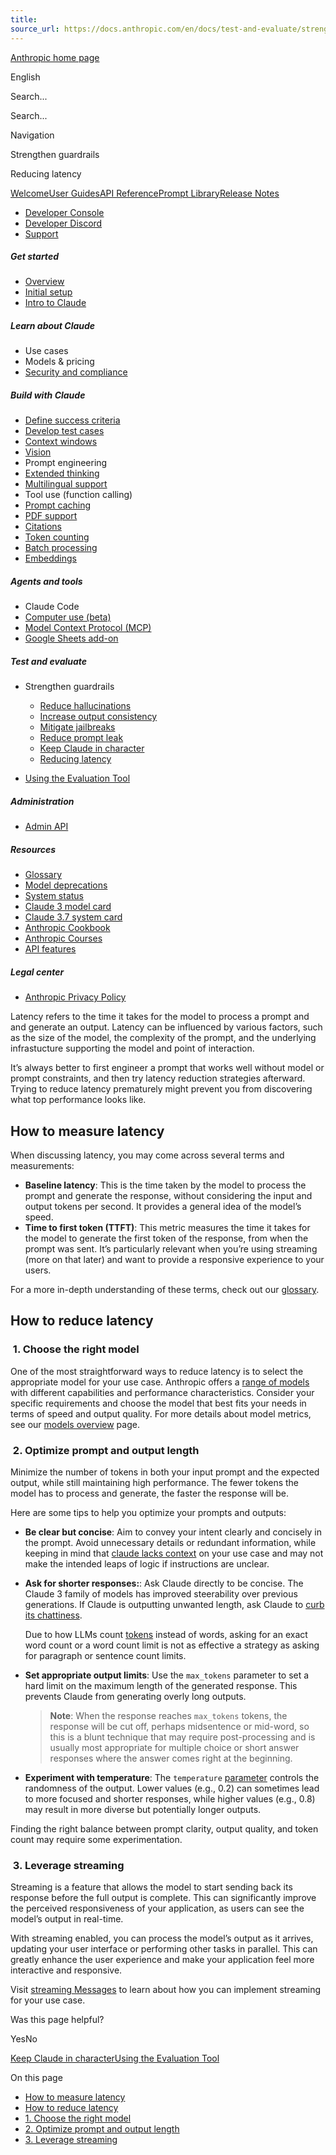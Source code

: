 ```yaml
---
title: 
source_url: https://docs.anthropic.com/en/docs/test-and-evaluate/strengthen-guardrails/reduce-latency/
---
```


[Anthropic home page](/)

English

Search...

Search...

Navigation

Strengthen guardrails

Reducing latency

[Welcome](/en/home)[User Guides](/en/docs/welcome)[API Reference](/en/api/getting-started)[Prompt Library](/en/prompt-library/library)[Release Notes](/en/release-notes/overview)

- [Developer Console](https://console.anthropic.com/)
- [Developer Discord](https://www.anthropic.com/discord)
- [Support](https://support.anthropic.com/)

##### Get started

* [Overview](/en/docs/welcome)
* [Initial setup](/en/docs/initial-setup)
* [Intro to Claude](/en/docs/intro-to-claude)

##### Learn about Claude

* Use cases
* Models & pricing
* [Security and compliance](https://trust.anthropic.com/)

##### Build with Claude

* [Define success criteria](/en/docs/build-with-claude/define-success)
* [Develop test cases](/en/docs/build-with-claude/develop-tests)
* [Context windows](/en/docs/build-with-claude/context-windows)
* [Vision](/en/docs/build-with-claude/vision)
* Prompt engineering
* [Extended thinking](/en/docs/build-with-claude/extended-thinking)
* [Multilingual support](/en/docs/build-with-claude/multilingual-support)
* Tool use (function calling)
* [Prompt caching](/en/docs/build-with-claude/prompt-caching)
* [PDF support](/en/docs/build-with-claude/pdf-support)
* [Citations](/en/docs/build-with-claude/citations)
* [Token counting](/en/docs/build-with-claude/token-counting)
* [Batch processing](/en/docs/build-with-claude/batch-processing)
* [Embeddings](/en/docs/build-with-claude/embeddings)

##### Agents and tools

* Claude Code
* [Computer use (beta)](/en/docs/agents-and-tools/computer-use)
* [Model Context Protocol (MCP)](/en/docs/agents-and-tools/mcp)
* [Google Sheets add-on](/en/docs/agents-and-tools/claude-for-sheets)

##### Test and evaluate

* Strengthen guardrails

  + [Reduce hallucinations](/en/docs/test-and-evaluate/strengthen-guardrails/reduce-hallucinations)
  + [Increase output consistency](/en/docs/test-and-evaluate/strengthen-guardrails/increase-consistency)
  + [Mitigate jailbreaks](/en/docs/test-and-evaluate/strengthen-guardrails/mitigate-jailbreaks)
  + [Reduce prompt leak](/en/docs/test-and-evaluate/strengthen-guardrails/reduce-prompt-leak)
  + [Keep Claude in character](/en/docs/test-and-evaluate/strengthen-guardrails/keep-claude-in-character)
  + [Reducing latency](/en/docs/test-and-evaluate/strengthen-guardrails/reduce-latency)
* [Using the Evaluation Tool](/en/docs/test-and-evaluate/eval-tool)

##### Administration

* [Admin API](/en/docs/administration/administration-api)

##### Resources

* [Glossary](/en/docs/resources/glossary)
* [Model deprecations](/en/docs/resources/model-deprecations)
* [System status](https://status.anthropic.com/)
* [Claude 3 model card](https://assets.anthropic.com/m/61e7d27f8c8f5919/original/Claude-3-Model-Card.pdf)
* [Claude 3.7 system card](https://anthropic.com/claude-3-7-sonnet-system-card)
* [Anthropic Cookbook](https://github.com/anthropics/anthropic-cookbook)
* [Anthropic Courses](https://github.com/anthropics/courses)
* [API features](/en/docs/resources/api-features)

##### Legal center

* [Anthropic Privacy Policy](https://www.anthropic.com/legal/privacy)

Latency refers to the time it takes for the model to process a prompt and and generate an output. Latency can be influenced by various factors, such as the size of the model, the complexity of the prompt, and the underlying infrastucture supporting the model and point of interaction.

It’s always better to first engineer a prompt that works well without model or prompt constraints, and then try latency reduction strategies afterward. Trying to reduce latency prematurely might prevent you from discovering what top performance looks like.

[​](#how-to-measure-latency) How to measure latency
---------------------------------------------------

When discussing latency, you may come across several terms and measurements:

* **Baseline latency**: This is the time taken by the model to process the prompt and generate the response, without considering the input and output tokens per second. It provides a general idea of the model’s speed.
* **Time to first token (TTFT)**: This metric measures the time it takes for the model to generate the first token of the response, from when the prompt was sent. It’s particularly relevant when you’re using streaming (more on that later) and want to provide a responsive experience to your users.

For a more in-depth understanding of these terms, check out our [glossary](/en/docs/glossary).

[​](#how-to-reduce-latency) How to reduce latency
-------------------------------------------------

### [​](#1-choose-the-right-model) 1. Choose the right model

One of the most straightforward ways to reduce latency is to select the appropriate model for your use case. Anthropic offers a [range of models](/en/docs/about-claude/models) with different capabilities and performance characteristics. Consider your specific requirements and choose the model that best fits your needs in terms of speed and output quality. For more details about model metrics, see our [models overview](/en/docs/models-overview) page.

### [​](#2-optimize-prompt-and-output-length) 2. Optimize prompt and output length

Minimize the number of tokens in both your input prompt and the expected output, while still maintaining high performance. The fewer tokens the model has to process and generate, the faster the response will be.

Here are some tips to help you optimize your prompts and outputs:

* **Be clear but concise**: Aim to convey your intent clearly and concisely in the prompt. Avoid unnecessary details or redundant information, while keeping in mind that [claude lacks context](/en/docs/be-clear-direct) on your use case and may not make the intended leaps of logic if instructions are unclear.
* **Ask for shorter responses:**: Ask Claude directly to be concise. The Claude 3 family of models has improved steerability over previous generations. If Claude is outputting unwanted length, ask Claude to [curb its chattiness](/en/docs/be-clear-direct#provide-detailed-context-and-instructions).

  Due to how LLMs count [tokens](/en/docs/glossary#tokens) instead of words, asking for an exact word count or a word count limit is not as effective a strategy as asking for paragraph or sentence count limits.
* **Set appropriate output limits**: Use the `max_tokens` parameter to set a hard limit on the maximum length of the generated response. This prevents Claude from generating overly long outputs.
  > **Note**: When the response reaches `max_tokens` tokens, the response will be cut off, perhaps midsentence or mid-word, so this is a blunt technique that may require post-processing and is usually most appropriate for multiple choice or short answer responses where the answer comes right at the beginning.
* **Experiment with temperature**: The `temperature` [parameter](/en/api/messages) controls the randomness of the output. Lower values (e.g., 0.2) can sometimes lead to more focused and shorter responses, while higher values (e.g., 0.8) may result in more diverse but potentially longer outputs.

Finding the right balance between prompt clarity, output quality, and token count may require some experimentation.

### [​](#3-leverage-streaming) 3. Leverage streaming

Streaming is a feature that allows the model to start sending back its response before the full output is complete. This can significantly improve the perceived responsiveness of your application, as users can see the model’s output in real-time.

With streaming enabled, you can process the model’s output as it arrives, updating your user interface or performing other tasks in parallel. This can greatly enhance the user experience and make your application feel more interactive and responsive.

Visit [streaming Messages](/en/api/messages-streaming) to learn about how you can implement streaming for your use case.

Was this page helpful?

YesNo

[Keep Claude in character](/en/docs/test-and-evaluate/strengthen-guardrails/keep-claude-in-character)[Using the Evaluation Tool](/en/docs/test-and-evaluate/eval-tool)

On this page

* [How to measure latency](#how-to-measure-latency)
* [How to reduce latency](#how-to-reduce-latency)
* [1. Choose the right model](#1-choose-the-right-model)
* [2. Optimize prompt and output length](#2-optimize-prompt-and-output-length)
* [3. Leverage streaming](#3-leverage-streaming)